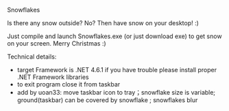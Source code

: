 Snowflakes

Is there any snow outside? No? Then have snow on your desktop! :)

Just compile and launch Snowflakes.exe (or just download exe) to get snow on your screen. Merry Christmas :)

Technical details:
- target Framework is .NET 4.6.1 if you have trouble please install proper .NET Framework libraries
- to exit program close it from taskbar
- add by uoan33:  move taskbar icon to tray；snowflake size is variable; ground(taskbar) can be covered by snowflake ; snowflakes blur